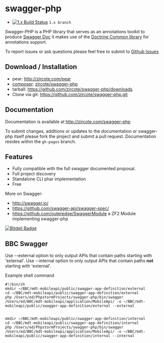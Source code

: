 swagger-php
============

 - [![1.x Build Status](https://secure.travis-ci.org/zircote/swagger-php.png?branch=1.x)](http://travis-ci.org/zircote/swagger-php) `1.x branch`

Swagger-PHP is a PHP library that serves as an annotations toolkit to produce [Swagger Doc](http://swagger.wordnik.com)
it makes use of the [Doctrine Common library](http://www.doctrine-project.org/projects/common.html) for
annotations support.

To report issues or ask questions please feel free to submit to [Github Issues](https://github.com/zircote/swagger-php/issues)

Download / Installation
------------------------
 - pear: http://zircote.com/pear
 - [composer](http://getcomposer.org/): [zircote/swagger-php](https://packagist.org/packages/zircote/swagger-php)
 - tarball: https://github.com/zircote/swagger-php/downloads
 - Clone via git: https://github.com/zircote/swagger-php.git

Documentation
--------------
Documentation is available at http://zircote.com/swagger-php

 To submit changes, additions or updates to the documentation or swagger-php itself please fork the project and submit a pull request. Documentation resides within the `gh-pages` branch.

Features
-------------------
 - Fully compatible with the full swagger documented proposal.
 - Full project discovery
 - Standalone CLI phar implementation
 - Free

 More on Swagger:
  * http://swagger.io/
  * https://github.com/swagger-api/swagger-spec/
  * https://github.com/outeredge/SwaggerModule a ZF2 Module implementing swagger-php

[![Bitdeli Badge](https://d2weczhvl823v0.cloudfront.net/zircote/swagger-php/trend.png)](https://bitdeli.com/free "Bitdeli Badge")


BBC Swagger
---

Use --external option to only output APIs that contain paths starting with 'external'.
Use --internal option to only output APIs that contain paths **not** starting with 'external'.

Example shell command

```
#!/bin/sh
mkdir ~/BBC/mdt-mobileapi/public/swagger-app-definition/external
cd ~/BBC/mdt-mobileapi/public/swagger-app-definition/external
php /Users/ed/PhpstormProjects/swagger-php/bin/swagger /Users/ed/BBC/mdt-mobileapi/application/MobileApi/ -o ~/BBC/mdt-mobileapi/public/swagger-app-definition/external --external


mkdir ~/BBC/mdt-mobileapi/public/swagger-app-definition/internal
cd ~/BBC/mdt-mobileapi/public/swagger-app-definition/internal
php /Users/ed/PhpstormProjects/swagger-php/bin/swagger /Users/ed/BBC/mdt-mobileapi/application/MobileApi/ -o ~/BBC/mdt-mobileapi/public/swagger-app-definition/internal --internal
```